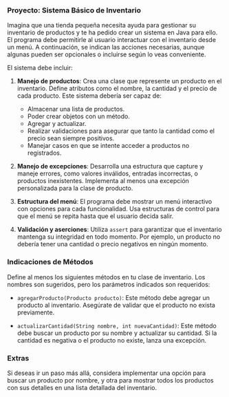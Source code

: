 ### Proyecto: Sistema Básico de Inventario

Imagina que una tienda pequeña necesita ayuda para gestionar su inventario de productos y te ha pedido crear un sistema en Java para ello. El programa debe permitirle al usuario interactuar con el inventario desde un menú. A continuación, se indican las acciones necesarias, aunque algunas pueden ser opcionales o incluirse según lo veas conveniente.

El sistema debe incluir:
1. **Manejo de productos**: Crea una clase que represente un producto en el inventario. Define atributos como el nombre, la cantidad y el precio de cada producto. Este sistema debería ser capaz de:
   - Almacenar una lista de productos.
   - Poder crear objetos con un método.
   - Agregar y actualizar.
   - Realizar validaciones para asegurar que tanto la cantidad como el precio sean siempre positivos.
   - Manejar casos en que se intente acceder a productos no registrados.

2. **Manejo de excepciones**: Desarrolla una estructura que capture y maneje errores, como valores inválidos, entradas incorrectas, o productos inexistentes. Implementa al menos una excepción personalizada para la clase de producto.

3. **Estructura del menú**: El programa debe mostrar un menú interactivo con opciones para cada funcionalidad. Usa estructuras de control para que el menú se repita hasta que el usuario decida salir.

4. **Validación y aserciones**: Utiliza `assert` para garantizar que el inventario mantenga su integridad en todo momento. Por ejemplo, un producto no debería tener una cantidad o precio negativos en ningún momento.

### Indicaciones de Métodos

Define al menos los siguientes métodos en tu clase de inventario. Los nombres son sugeridos, pero los parámetros indicados son requeridos:

- `agregarProducto(Producto producto)`: Este método debe agregar un producto al inventario. Asegúrate de validar que el producto no exista previamente.
  
- `actualizarCantidad(String nombre, int nuevaCantidad)`: Este método debe buscar un producto por su nombre y actualizar su cantidad. Si la cantidad es negativa o el producto no existe, lanza una excepción.

### Extras

Si deseas ir un paso más allá, considera implementar una opción para buscar un producto por nombre, y otra para mostrar todos los productos con sus detalles en una lista detallada del inventario.
